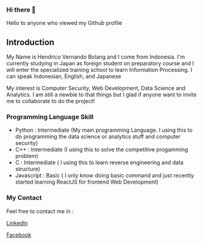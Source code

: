 ### Hi there 👋

Hello to anyone who viewed my Github profile 

## Introduction

My Name is Hendrico Vernando Bolang and I come from Indonesia. I'm currently studying in Japan as foreign student on preparatory course and I will enter the specialized training school to learn Information Processing. I can speak Indonesian, English, and Japanese

My interest is  Computer Security, Web Development, Data Science and Analytics. I am still a newbie to that things but I glad if anyone want to invite me to collaborate to do the project!



### Programming Language Skill

- Python : Intermediate (My main programming Language. I using this to do programming the data science or analytics stuff and computer security)
- C++ : Intermediate (I using this to solve the competitive progamming problem)
- C : Intermediate ( I using this to learn reverse engineering and data structure)
- Javascript : Basic ( I only know doing basic command and just recently started learning ReactJS for frontend Web Development)




### My Contact
Feel free to contact me in :

[LinkedIn](https://www.linkedin.com/in/hendrico-vernando-bolang-839675196/)

[Facebook](https://www.facebook.com/hendrico.bolang)


<!--
**ricbolz/ricbolz** is a ✨ _special_ ✨ repository because its `README.md` (this file) appears on your GitHub profile.

Here are some ideas to get you started:

- 🔭 I’m currently working on ...
- 🌱 I’m currently learning ...
- 👯 I’m looking to collaborate on ...
- 🤔 I’m looking for help with ...
- 💬 Ask me about ...
- 📫 How to reach me: ...
- 😄 Pronouns: ...
- ⚡ Fun fact: ...
-->
